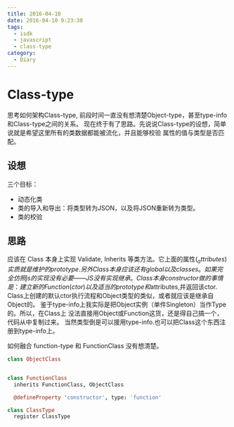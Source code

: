 ```yaml
---
title: 2016-04-10
date: 2016-04-10 9:23:38
tags:
  - isdk
  - javascript
  - class-type
category:
  - Diary
---
```



# Class-type


思考如何架构Class-type, 前段时间一直没有想清楚Object-type，甚至type-info和Class-type之间的关系。
现在终于有了思路。先说说Class-type的设想，简单说就是希望这里所有的类数据都能被流化，并且能够校验
属性的值与类型是否匹配。

## 设想

三个目标：

* 动态化类
* 类的导入和导出：将类型转为JSON，以及将JSON重新转为类型。
* 类的校验


## 思路

应该在 Class 本身上实现 Validate, Inherits 等类方法。它上面的属性($_attributes)实质就是维护的prototype.
另外 Class 本身应该还有 global 以及 classes。如果完全仿照js的实现没有必要——JS没有实现继承。
Class本身constructor做的事情是：建立新的Function(ctor)以及适当的prototype和$attributes,并返回该ctor.
Class上创建的默认ctor执行流程和Object类型的类似，或者就应该是继承自Object的。
鉴于type-info上我实际是把Object实例（单件Singleton）当作Type的。所以，在Class上
没法直接用Object或Function这货，还是得自己搞一个，代码从中复制过来。
当然类型倒是可以援用type-info.也可以把Class这个东西注册到type-info上。

如何融合 function-type 和 FunctionClass 没有想清楚。

```coffee
class ObjectClass


class FunctionClass
  inherits FunctionClass, ObjectClass

  @defineProperty 'constructor', type: 'function'

class ClassType
  register ClassType

```

